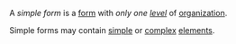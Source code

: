 A *simple form* is a [form](https://github.com/gcassel/Modular-Organization-Terminology/blob/master/terms/form.md) with *only one [level](https://github.com/gcassel/Modular-Organization-Terminology/blob/master/terms/level.md)* of [organization](https://github.com/gcassel/Modular-Organization-Terminology/blob/master/terms/organization.md).

Simple forms may contain [simple](https://github.com/gcassel/Modular-Organization-Terminology/blob/master/terms/simple.md) or [complex](https://github.com/gcassel/Modular-Organization-Terminology/blob/master/terms/complex.md) [elements](https://github.com/gcassel/Modular-Organization-Terminology/blob/master/terms/element.md).
